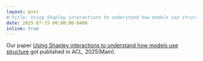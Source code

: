 ```yaml
---
layout: post
# title: Using Shapley interactions to understand how models use structure 
date: 2025-07-15 00:00:00-0400
inline: true
---
```

Our paper [Using Shapley interactions to understand how models use structure](https://aclanthology.org/2025.acl-long.1011.bib) got published in ACL, 2025(Main).
